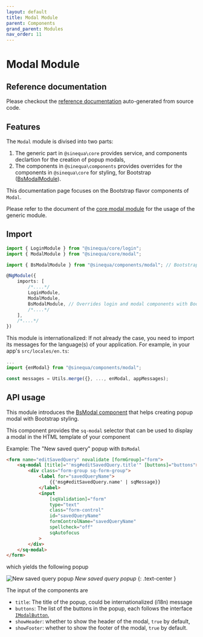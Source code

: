 ```yaml
---
layout: default
title: Modal Module
parent: Components
grand_parent: Modules
nav_order: 11
---
```


# Modal Module

## Reference documentation

Please checkout the [reference documentation]({{site.baseurl}}components/modules/BsModalModule.html) auto-generated from source code.

## Features

The `Modal` module is divised into two parts:

1. The generic part in `@sinequa\core` provides service, and components declartion for the creation of popup modals,
2. The components in `@sinequa\components` provides overrides for the components in `@sinequa\core` for styling, for Bootstrap ([BsModalModule]({{site.baseurl}}components/modules/BsModalModule.html)).

This documentation page focuses on the Bootstrap flavor components of `Modal`.

Please refer to the document of the [core modal module]({{site.baseurl}}modules/core/modal.html) for the usage of the generic module.

## Import

```typescript
import { LoginModule } from "@sinequa/core/login";
import { ModalModule } from "@sinequa/core/modal";

import { BsModalModule } from "@sinequa/components/modal"; // Bootstrap flavor of Modal

@NgModule({
    imports: [
        /*....*/
        LoginModule,
        ModalModule,
        BsModalModule, // Overrides login and modal components with Bootstrap components
        /*....*/
    ],
    /*....*/
})
```

This module is internationalized: If not already the case, you need to import its messages for the language(s) of your application. For example, in your app's `src/locales/en.ts`:

```ts
...
import {enModal} from "@sinequa/components/modal";

const messages = Utils.merge({}, ..., enModal, appMessages);
```

## API usage

This module introduces the [BsModal component]({{site.baseurl}}components/components/BsModal.html) that helps creating popup modal with Bootstrap styling.

This component provides the `sq-modal` selector that can be used to display a modal in the HTML template of your component

Example: The "New saved query" popup with `BsModal`

```html
<form name="editSavedQuery" novalidate [formGroup]="form">
    <sq-modal [title]="'msg#editSavedQuery.title'" [buttons]="buttons">
        <div class="form-group sq-form-group">
            <label for="savedQueryName">
                {{'msg#editSavedQuery.name' | sqMessage}}
            </label>
            <input
                [sqValidation]="form"
                type="text"
                class="form-control"
                id="savedQueryName"
                formControlName="savedQueryName"
                spellcheck="off"
                sqAutofocus
            >
        </div>
    </sq-modal>
</form>
```

which yields the following popup

![New saved query popup]({{site.baseurl}}assets/modules/modal/modal-new-saved-query.png)
*New saved query popup*
{: .text-center }

The input of the components are

* `title`: The title of the popup, could be internationalized (i18n) message
* `buttons`: The list of the buttons in the popup, each follows the interface [`IModalButton`]({{site.baseurl}}core/interfaces/IModalButton.html),
* `showHeader`: whether to show the header of the modal, `true` by default,
* `showFooter`: whether to show the footer of the modal, `true` by default.
